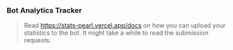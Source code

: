 ### Bot Analytics Tracker
> Read https://stats-pearl.vercel.app/docs on how you can upload your statistics to the bot.
> It might take a while to read the submission requests.
